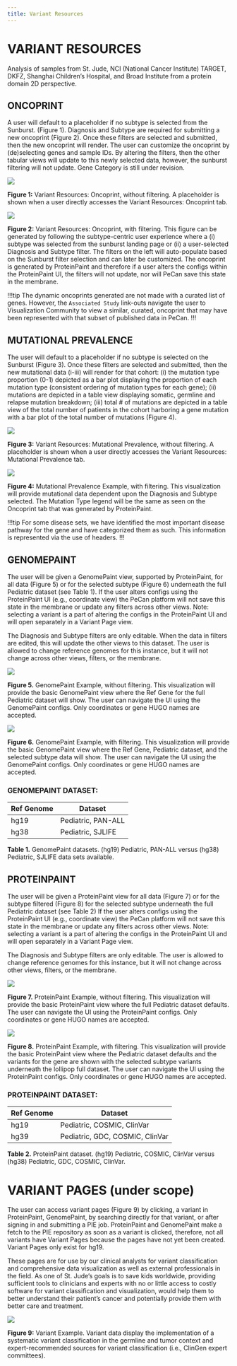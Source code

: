 ```yaml
---
title: Variant Resources
---
```


# VARIANT RESOURCES 

Analysis of samples from St. Jude, NCI (National Cancer Institute) TARGET, DKFZ, Shanghai Children’s Hospital, and Broad Institute from a protein domain 2D perspective.  

## ONCOPRINT  

A user will default to a placeholder if no subtype is selected from the Sunburst. (Figure 1). Diagnosis and Subtype are required for submitting a new oncoprint (Figure 2). Once these filters are selected and submitted, then the new oncoprint will render. The user can customize the oncoprint by (de)selecting genes and sample IDs. By altering the filters, then the other tabular views will update to this newly selected data, however, the sunburst filtering will not update. Gene Category is still under revision.

![](./oncoprint_template.png)

**Figure 1:** Variant Resources: Oncoprint, without filtering. A placeholder is shown when a user directly accesses the Variant Resources: Oncoprint tab.  

![](./oncoprint.png)

**Figure 2:** Variant Resources: Oncoprint, with filtering. This figure can be generated by following the subtype-centric user experience where a (i) subtype was selected from the sunburst landing page or (ii) a user-selected Diagnosis and Subtype filter. The filters on the left will auto-populate based on the Sunburst filter selection and can later be customized. The oncoprint is generated by ProteinPaint and therefore if a user alters the configs within the ProteinPaint UI, the filters will not update, nor will PeCan save this state in the membrane.  

!!!tip 
The dynamic oncoprints generated are not made with a curated list of genes. However, the `Associated Study` link-outs navigate the user to Visualization Community to view a similar, curated, oncoprint that may have been represented with that subset of published data in PeCan.
!!!

## MUTATIONAL PREVALENCE 

The user will default to a placeholder if no subtype is selected on the Sunburst (Figure 3). Once these filters are selected and submitted, then the new mutational data (i-iii) will render for that cohort:  (i) the mutation type proportion (0-1) depicted as a bar plot displaying the proportion of each mutation type (consistent ordering of mutation types for each gene); (ii) mutations are depicted in a table view displaying somatic, germline and relapse mutation breakdown; (iii) total # of mutations are depicted in a table view of the total number of patients in the cohort harboring a gene mutation with a bar plot of the total number of mutations (Figure 4).

![](./mut_prev_template.png)

**Figure 3:** Variant Resources: Mutational Prevalence, without filtering. A placeholder is shown when a user directly accesses the Variant Resources: Mutational Prevalence tab. 

![](./mut_prev.png)

**Figure 4:** Mutational Prevalence Example, with filtering. This visualization will provide mutational data dependent upon the Diagnosis and Subtype selected. The Mutation Type legend will be the same as seen on the Oncoprint tab that was generated by ProteinPaint. 

!!!tip
For some disease sets, we have identified the most important disease pathway for the gene and have categorized them as such. This information is represented via the use of headers.
!!!


## GENOMEPAINT  

The user will be given a GenomePaint view, supported by ProteinPaint, for all data (Figure 5) or for the selected subtype (Figure 6) underneath the full Pediatric dataset (see Table 1). If the user alters configs using the ProteinPaint UI (e.g., coordinate view) the PeCan platform will not save this state in the membrane or update any filters across other views. Note: selecting a variant is a part of altering the configs in the ProteinPaint UI and will open separately in a Variant Page view. 

 

The Diagnosis and Subtype filters are only editable. When the data in filters are edited, this will update the other views to this dataset. The user is allowed to change reference genomes for this instance, but it will not change across other views, filters, or the membrane.  

![](./genomepaint.png)

**Figure 5.** GenomePaint Example, without filtering. This visualization will provide the basic GenomePaint view where the Ref Gene for the full Pediatric dataset will show. The user can navigate the UI using the GenomePaint configs. Only coordinates or gene HUGO names are accepted.  

![](./genomepaint_w_filter.png)

**Figure 6.** GenomePaint Example, with filtering. This visualization will provide the basic GenomePaint view where the Ref Gene, Pediatric dataset, and the selected subtype data will show. The user can navigate the UI using the GenomePaint configs. Only coordinates or gene HUGO names are accepted.  



### GENOMEPAINT DATASET: 

 
| Ref Genome | Dataset            |
| ---------- | ------------------ |
| hg19       | Pediatric, PAN-ALL |
| hg38       | Pediatric, SJLIFE  |

**Table 1.** GenomePaint datasets. (hg19) Pediatric, PAN-ALL versus (hg38) Pediatric, SJLIFE data sets available.  

 

## PROTEINPAINT  

The user will be given a ProteinPaint view for all data (Figure 7) or for the subtype filtered (Figure 8) for the selected subtype underneath the full Pediatric dataset (see Table 2) If the user alters configs using the ProteinPaint UI (e.g., coordinate view) the PeCan platform will not save this state in the membrane or update any filters across other views. Note: selecting a variant is a part of altering the configs in the ProteinPaint UI and will open separately in a Variant Page view. 

 

The Diagnosis and Subtype filters are only editable. The user is allowed to change reference genomes for this instance, but it will not change across other views, filters, or the membrane. 

![](./proteinpaint.png)

**Figure 7.** ProteinPaint Example, without filtering. This visualization will provide the basic ProteinPaint view where the full Pediatric dataset defaults. The user can navigate the UI using the ProteinPaint configs. Only coordinates or gene HUGO names are accepted. 

![](./proteinpaint_w_filter.png)

**Figure 8.** ProteinPaint Example, with filtering. This visualization will provide the basic ProteinPaint view where the Pediatric dataset defaults and the variants for the gene are shown with the selected subtype variants underneath the lollipop full dataset. The user can navigate the UI using the ProteinPaint configs. Only coordinates or gene HUGO names are accepted. 



### PROTEINPAINT DATASET: 

| Ref Genome | Dataset                         |
| ---------- | ------------------------------- |
| hg19       | Pediatric, COSMIC, ClinVar      |
| hg39       | Pediatric, GDC, COSMIC, ClinVar |

**Table 2.** ProteinPaint dataset. (hg19) Pediatric, COSMIC, ClinVar versus (hg38) Pediatric, GDC, COSMIC, ClinVar. 

 

# VARIANT PAGES (under scope) 

The user can access variant pages (Figure 9) by clicking, a variant in ProteinPaint, GenomePaint, by searching directly for that variant, or after signing in and submitting a PIE job. ProteinPaint and GenomePaint make a fetch to the PIE repository as soon as a variant is clicked, therefore, not all variants have Variant Pages because the pages have not yet been created. Variant Pages only exist for hg19.  

 

These pages are for use by our clinical analysts for variant classification and comprehensive data visualization as well as external professionals in the field. As one of St. Jude’s goals is to save kids worldwide, providing sufficient tools to clinicians and experts with no or little access to costly software for variant classification and visualization, would help them to better understand their patient’s cancer and potentially provide them with better care and treatment. 

![](./external_variant_page.png)

**Figure 9:** Variant Example. Variant data display the implementation of a systematic variant classification in the germline and tumor context and expert-recommended sources for variant classification (i.e., ClinGen expert committees).  

